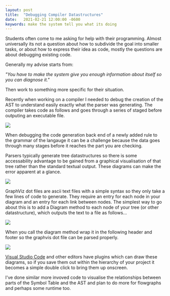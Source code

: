 ```yaml
---
layout: post
title:  "Debugging Compiler Datastructures"
date:   2021-02-21 12:00:00 -0600
keywords: make the system tell you what its doing 
---
```



Students often come to me asking for help with their programming. Almost universally its not a question about how to subdivide the goal into smaller tasks, or about how to express their idea as code, mostly the questions are about debugging existing code.

Generally my advise starts from:

<i>"You have to make the system give you enough information about itself so you can diagnose it."</i>

Then work to something more specific for their situation.

Recently when working on a compiler I needed to debug the creation of the AST to understand easily exactly what the parser was generating. The compiler takes code as follows and goes through a series of staged before outputing an executable file.

![](/images/CODE1.png)

When debugging the code generation back end of a newly added rule to the grammar of the langauge it can be a challenge because the data goes through many stages before it reaches the part you are checking.

Parsers typically generate tree datastructures so there is some accessability advantage to be gained from a graphical visualisation of that tree rather than the standard textual output. These diagrams can make the error apparent at a glance.

![](/images/AST1.png)

GraphViz dot files are ascii text files with a simple syntax so they only take a few lines of code to generate. They require an entry for each node in your diagram and an entry for each link between nodes. The simplest way to go about this is to add a Diagram method to each node of your tree (or other datastructure), which outputs the text to a file as follows...

![](/images/DIAGCODE1.png)

When you call the diagram method wrap it in the following header and footer so the graphvis dot file can be parsed properly.

![](/images/DIAGCODE2.png)

 [Visual Studio Code](https://marketplace.visualstudio.com/items?itemName=joaompinto.vscode-graphviz) and other editors have plugins which can draw these diagrams, so if you save them out within the hierarchy of your project it becomes a simple double click to bring them up onscreen.

I've done similar more invoved code to visualise the relationships between parts of the Symbol Table and the AST and plan to do more for flowgraphs and perhaps some runtime too.
